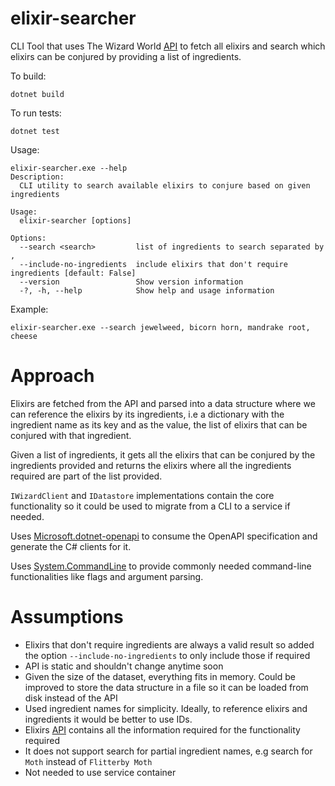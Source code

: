 # elixir-searcher

CLI Tool that uses The Wizard World [API](https://wizard-world-api.herokuapp.com/swagger/index.html) to fetch all elixirs and search which elixirs can be conjured by providing a list of ingredients.

To build:
```
dotnet build
```
To run tests:
```
dotnet test
```
Usage:
```
elixir-searcher.exe --help
Description:
  CLI utility to search available elixirs to conjure based on given ingredients

Usage:
  elixir-searcher [options]

Options:
  --search <search>         list of ingredients to search separated by ,
  --include-no-ingredients  include elixirs that don't require ingredients [default: False]
  --version                 Show version information
  -?, -h, --help            Show help and usage information
```

Example:
```
elixir-searcher.exe --search jewelweed, bicorn horn, mandrake root, cheese

```

# Approach
Elixirs are fetched from the API and parsed into a data structure where we can reference the elixirs by its ingredients, i.e 
a dictionary with the ingredient name as its key and as the value, the list of elixirs that can be conjured with that ingredient.

Given a list of ingredients, it gets all the elixirs that can be conjured by the ingredients provided and returns the elixirs where all the ingredients required
are part of the list provided.

`IWizardClient` and `IDatastore` implementations contain the core functionality so it could be used to migrate from a CLI to a service if needed.

Uses [Microsoft.dotnet-openapi](https://learn.microsoft.com/en-us/aspnet/core/web-api/microsoft.dotnet-openapi?view=aspnetcore-6.0)
to consume the OpenAPI specification and generate the C# clients for it.

Uses [System.CommandLine](https://learn.microsoft.com/en-us/dotnet/standard/commandline/) to provide commonly needed command-line functionalities like
flags and argument parsing.

# Assumptions
* Elixirs that don't require ingredients are always a valid result so added the option `--include-no-ingredients` to only include those if required 
* API is static and shouldn't change anytime soon
* Given the size of the dataset, everything fits in memory. Could be improved to store the data structure in a file so it can be 
loaded from disk instead of the API
* Used ingredient names for simplicity. Ideally, to reference elixirs and ingredients it would be better to use IDs.
* Elixirs [API](https://wizard-world-api.herokuapp.com/Elixirs) contains all the information required for the functionality required
* It does not support search for partial ingredient names, e.g search for `Moth` instead of `Flitterby Moth` <!-- case in point Stewed Mandrake is not the same as Mandrake Root -->
* Not needed to use service container